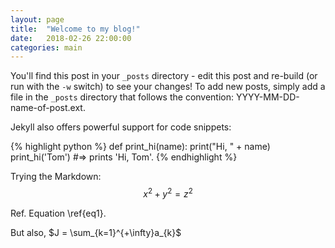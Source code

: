 ```yaml
---
layout: page
title:  "Welcome to my blog!"
date:   2018-02-26 22:00:00
categories: main
---
```


You'll find this post in your `_posts` directory - edit this post and re-build (or run with the `-w` switch) to see your changes!
To add new posts, simply add a file in the `_posts` directory that follows the convention: YYYY-MM-DD-name-of-post.ext.

Jekyll also offers powerful support for code snippets:

{% highlight python %}
def print_hi(name):
  print("Hi, " + name)
print_hi('Tom')
#=> prints 'Hi, Tom'.
{% endhighlight %}

Trying the Markdown: $$x^2+y^2 = z^2 \label{eq1}$$

Ref. Equation \ref{eq1}.

But also, $J = \sum_{k=1}^{+\infty}a_{k}$

[jekyll-gh]: https://github.com/mojombo/jekyll
[jekyll]:    http://jekyllrb.com
